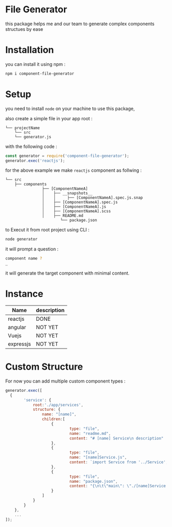# File Generator

this package helps me and our team to generate complex components structues by ease

# Installation

you can install it using npm :
```bash
npm i component-file-generator
```

# Setup

you need to install `node` on your machine to use this package,

also create a simple file in your app root :
```
└── projectName
    └── src
    └── generator.js
```

with the following code : 
```javascript
const generator = require('component-file-generator');
generator.exec('reactjs');
```

for the above example we make `reactjs` component as follwing :

```
└── src
    ├── components
				├── [ComponentNameA]
				│    ├── __snapshots__
				│    │     ├── [ComponentNameA].spec.js.snap
				│    ├── [ComponentNameA].spec.js
				│    ├── [ComponentNameA].js
				│    ├── [ComponentNameA].scss
				│    ├── README.md
						└── package.json
```

to Execut it from root project using CLI :
```bash
node generator
```
it will prompt a question :
```bash
component name ?
_
```
it will generate the target component with minimal content.

# Instance

|  Name       |   description |
|  ----       |   ----        |
|  reactjs    |   DONE        |
|  angular    |   NOT YET     |
|  Vuejs      |   NOT YET     |
|  expressjs  |   NOT YET     |

# Custom Structure

For now you can add multiple custom component types :
```javascript
generator.exec([
  {
		'service': {
			root:'./app/services',
			structure: {
				name: "[name]",
				children:[
					{
							type: "file",
							name: "readme.md",
							content: "# [name] Service\n description"
					},
					{
							type: "file",
							name: "[name]Service.js",
							content: `import Service from '../Service';\n\nexport default class [name] {\n\t// instruction\n\t}\n}\n`
					},
					{
							type: "file",
							name: "package.json",
							content: "{\n\t\"main\": \"./[name]Service.js\"\n}"
					}
				]
			}
		}
	},
	...
]);
```

